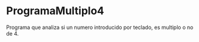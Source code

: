 # ProgramaMultiplo4
Programa que analiza si un numero introducido por teclado, es multiplo o no de 4.
